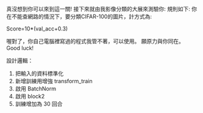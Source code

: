 真沒想到你可以來到這一關!
接下來就由我影像分類的大展來測驗你:
規則如下:
你在不能查網路的情況下，要分類CIFAR-100的圖片，計方式為:

Score=10*(val_acc+0.3)

喔對了，你自己電腦裡寫過的程式我管不著，可以使用。
願原力與你同在。
Good luck! 


設計邏輯：
1. 把輸入的資料標準化
2. 新增訓練用增強 transform_train
3. 啟用 BatchNorm
4. 啟用 block2
5. 訓練增加為 30 回合